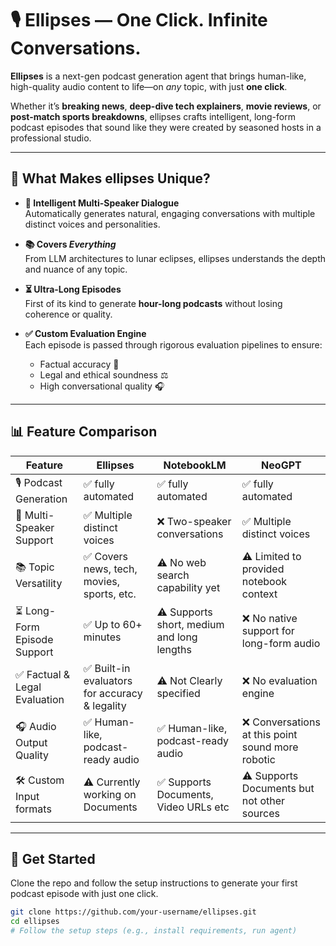 # 🎙️ Ellipses — One Click. Infinite Conversations.

**Ellipses** is a next-gen podcast generation agent that brings human-like, high-quality audio content to life—on *any* topic, with just **one click**.

Whether it’s **breaking news**, **deep-dive tech explainers**, **movie reviews**, or **post-match sports breakdowns**, ellipses crafts intelligent, long-form podcast episodes that sound like they were created by seasoned hosts in a professional studio.

---

## 🚀 What Makes ellipses Unique?

- **🧠 Intelligent Multi-Speaker Dialogue**  
  Automatically generates natural, engaging conversations with multiple distinct voices and personalities.

- **📚 Covers *Everything***  
  From LLM architectures to lunar eclipses, ellipses understands the depth and nuance of any topic.

- **⏳ Ultra-Long Episodes**  
  First of its kind to generate **hour-long podcasts** without losing coherence or quality.

- **✅ Custom Evaluation Engine**  
  Each episode is passed through rigorous evaluation pipelines to ensure:
  - Factual accuracy 🧾  
  - Legal and ethical soundness ⚖️  
  - High conversational quality 🎧

---

## 📊 Feature Comparison

| Feature                         | Ellipses                                           | NotebookLM                                  | NeoGPT                                             |
|---------------------------------|----------------------------------------------------|----------------------------------------------|----------------------------------------------------|
| 🎙️ Podcast Generation           | ✅ fully automated                                  | ✅ fully automated                            | ✅ fully automated                              |
| 🧠 Multi-Speaker Support        | ✅ Multiple distinct voices                         | ❌ Two-speaker conversations                  | ✅ Multiple distinct voices                     |
| 📚 Topic Versatility            | ✅ Covers news, tech, movies, sports, etc.          | ⚠️ No web search capability yet               | ⚠️ Limited to provided notebook context         |
| ⏳ Long-Form Episode Support    | ✅ Up to 60+ minutes                                | ⚠️ Supports short, medium and long lengths    | ❌ No native support for long-form audio           |
| ✅ Factual & Legal Evaluation   | ✅ Built-in evaluators for accuracy & legality      | ⚠️ Not Clearly specified                      | ❌ No evaluation engine                            |
| 🎧 Audio Output Quality         | ✅ Human-like, podcast-ready audio                  | ✅ Human-like, podcast-ready audio            | ❌ Conversations at this point sound more robotic  |
| 🛠️ Custom Input formats         | ⚠️ Currently working on Documents                   | ✅ Supports Documents, Video URLs etc         | ⚠️ Supports Documents but not other sources        |



---

## 🚀 Get Started

Clone the repo and follow the setup instructions to generate your first podcast episode with just one click.

```bash
git clone https://github.com/your-username/ellipses.git
cd ellipses
# Follow the setup steps (e.g., install requirements, run agent)
